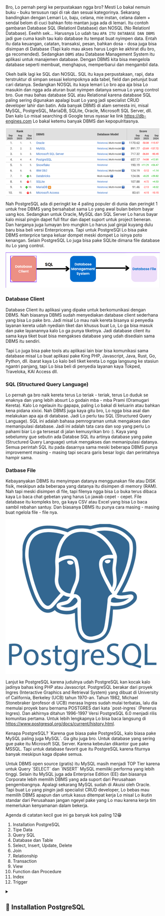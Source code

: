 Bro, Lo pernah pergi ke perpustakaan ngga bro? Mesti Lo bakal nemuin buku - buku tersusun rapi di rak dan sesuai kategorinya. Sekarang bandingkan dengan Lemari Lo, baju, celana, mie instan, celana dalem + sendal belom di cuci bahkan foto mantan juga ada di lemari. Itu contoh gambaran Database SQL (Relationl Database) dan NOSQL (No Relationl Database). Eeehh sek... Harusnya Lo udah tau `APA ITU DATABASE DAN DBMS` jadi gue cuma kasih tau kalo database itu tempat buat nyimpen data. Entah itu data keuangan, catatan, transaksi, pesan, bahkan dosa - dosa juga bisa disimpan di Database (Tapi kalo mau akses harus Login ke akhirat dlu bro, ga recomended). Sedangkan `DBMS` atau Database Management System itu aplikasi untuk manajemen database. Dengan DBMS kita bisa mengelola database seperti membuat, menghapus, memperbarui dan mengambil data.

Okeh balik lagi ke SQL dan NOSQL. SQL itu kaya perpustakaan, rapi, data terstruktur di simpan sesuai kelompoknya ada tabel, field dan petunjut buat cari datanya. Sedangkan NOSQL itu kaya lemari Lo bro apa aja bisa Lo masukin dan ngga ada aturan buat nyimpen datanya semua Lo yang control bro. Gue mau bahas database SQL atau Relational karena database SQL paling sering digunakan apalagi buat Lo yang jadi specialist CRUD developer lahir dan batin. Ada banyak DBMS di alam semesta ini, misal MySQL, PostgreSQL, MariaDB, SQLite, Oracle, Microsoft SQL Server, dll. Dan kalo Lo misal searching di Google terus nyasar ke link <a href="https://db-engines.com/en/ranking/relational+dbms" target="_blank">https://db-engines.com</a> Lo bakal ketemu banyak DBMS dan kepopulritasnya.

<img class="img-fluid" src="https://raw.githubusercontent.com/feri-irawansyah/docs/refs/heads/main/postgres-sql/assets/rangking.png" alt="postgres-sql/assets/rangking.png"/>

Nah PostgreSQL ada di peringkt ke 4 paling populer di dunia dan peringkt 1 untuk free DBMS yang bersahabat sama Lo yang awal bulan belom bayar uang kos. Sedangkan untuk Oracle, MySQL dan SQL Server Lo harus bayar kalo misal pingin dapet full fitur dan dapet suport untuk project beneran. Dan harganya juga lumayan bro mungkin Lo harus jual ginjal kuyang dulu baru bisa beli versi Enterpricenya. Tapi untuk PostgreSQl Lo bisa pake DBMS enterprice tanpa keluar dompet meski dompet Lo isinya poto kenangan. Selain PostgreSQL Lo juga bisa pake SQLite dimana file database itu Lo yang control.

<img class="img-fluid" src="https://raw.githubusercontent.com/feri-irawansyah/docs/refs/heads/main/postgres-sql/assets/cara-kerja.png" alt="postgres-sql/assets/cara-kerja.png"/>

### Database Client
Database Client itu aplikasi yang dipake untuk berkomunikasi dengan DBMS. Nah biasanya DBMS sudah menyediakan database client sederhana yang bisa Lo pake bro. Jadi misal Lo mau naik kereta bisanya si penyedia layanan kereta udah nyediain tiket dan khusus buat Lo, Lo ga bisa masuk dan pake layanannya kalo Lo ga punya tiketnya. Jadi database client itu sama kaya tiket buat bisa mengakses database yang udah disediain sama DBMS itu sendiri. 

Tapi Lo juga bisa pake tools atu aplikasi lain biar bisa komunikasi sama database misal Lo buat aplikasi pake King PHP, Javascript, Java, Rust, Go, Python, dll. ibarat kaya Lo kalo beli tiket kereta Lo ngga langsung ke stasiun ngantri panjang, tapi Lo bisa beli di penyedia layanan kaya Tokped, Traveloka, KAI Access dll.

### SQL (Structured Query Language)
Lo pernah ga bro naik kereta terus Lo teriak - teriak, terus Lo duduk se enaknya dan yang lebih absurt Lo godain mba - mba Prami (Oramugari Kereta). Kalo Lo ngelauin itu gapapa, paling Lo bakal di keluarin atau bahkan kena pidana xixixi. Nah DBMS juga kaya gitu bro, Lo ngga bisa asal dan melakukan apa aja di database. Jadi Lo perlu tau SQL (Structured Query Language). SQL ini adalah bahasa pemrograman untuk mengakses dan memanipulasi database. Jadi ini adalah tata cara dan sop yang perlu Lo pahami biar Lo ga tersesat di jalan kemusyrikan bro :). Kaya yang sebelumny gue sebutin ada Databse SQL itu artinya database yang pake (Structured Query Language) untuk mengakses dan memanipulasi datanya. Semua perintah SQL itu pada dasarnya sama meski beberapa DBMS punya improvement masing - masing tapi secara garis besar logic dan perintahnya hampir sama.

### Datbase File
Kebayanyakan DBMS itu menyimpan datanya menggunakan file atau DISK fisik, meskipun ada beberapa yang datanya itu disimpen di memory (RAM). Nah tapi meski disimpen di file, tapi filenya ngga bisa Lo buka terus dibaca kaya Lo baca chat gebetan yang harus Lo jawab cepet - cepet. File database itu kompleks bro, ga kaya CSV atau Excel yang bisa Lo baca sambil rebahan santuy. Dan biasanya DBMS itu punya cara masing - masing buat ngelola file - file nya.

<div class="row justify-content-start">
    <div class="col-md-2 col-12">
        <img class="img-fluid" src="https://raw.githubusercontent.com/feri-irawansyah/docs/refs/heads/main/postgres-sql/assets/postgresql.png" alt="postgres-sql/assets/1.png"/>
    </div>
    <div class="col-md-10 col-12">
       <p>Lanjut ke PostgreSQL karena judulnya udah PostgreSQL kan kocak kalo jadinya bahas king PHP atau Javascript. PostgreSQL berakar dari proyek Ingres (Interactive Graphics and Retrieval System) yang dibuat di University of California, Berkeley (UCB) tahun 1970-an. Tahun 1982, Michael Stonebraker (profesor di UCB) merasa Ingres sudah mulai terbatas, lalu dia memulai proyek baru bernama POSTGRES dari kata `post-ingres` (Penerus Ingres). Dan akhirnya ditahun 1996-1997 Versi PostgreSQL 6.0 menjadi rilis komunitas pertama. Untuk lebih lengkapnya Lo bisa baca langsung di <a href="https://www.postgresql.org/docs/current/history.html">https://www.postgresql.org/docs/current/history.html</a>. </p>
       <p>Kenapa PostgreSQL? `Karena gue biasa pake PostgreSQL, kalo biasa pake MySQL paling juga MySQL`. Ga gitu juga bro. Untuk database yang sering gue pake itu Microsoft SQL Server. Karena kebeulan dikantor gue pake MSSQL. Tapi untuk database favorit gue itu PostgreSQL karena fiturnya banyak meskipun kaga dipake semua.</p>
    </div>
</div>
<p>
Untuk DBMS open source (gratis) itu MySQL masih menjadi TOP Tier karena untuk Query `SELECT` dan `INSERT` MySQL memiliki performa yang lebih tinggi. Selain itu MySQL juga ada Enterprise Edition (EE) dan biasanya Corporate lebih memilih DBMS yang ada suport dari Perusahaan pengembangnya. Apalagi sekarang MySQL sudah di Akuisi oleh Oracle. Tapi buat Lo yang pingin jadi specialist CRUD developer, Lo bebas mau memilih DBMS apapun dan untuk kasus ditempat kerja Lo misal Lo ikutin standar dari Perusahaan jangan ngeyel pake yang Lo mau karena kerja tim memerlukan kenyamanan dalam bekerja.
</p>
<p>
Agenda di catatan kecil gue ini ga banyak kok paling 12😁
</p>

1. Installation PostgreSQL
2. Tipe Data
3. Query SQL
4. Database dan Table
5. Select, Insert, Update, Delete
6. Join
7. Relationship
8. Transaction
9. View
10. Function dan Procedure
11. Index
12. Trigger

<details>
<summary><h2>📌 Installation PostgreSQL</h2></summary>

Syarat yang harus dipenuhi buat install PostgreSQL itu OS dan Device bro. Lo coba buka link ini <a href="https://www.postgresql.org/download" target="_blank">https://www.postgresql.org/download/</a>

<img class="img-fluid" src="https://raw.githubusercontent.com/feri-irawansyah/docs/refs/heads/main/postgres-sql/assets/1.png" alt="postgres-sql/assets/os.png"/>

Ada Linux, MacOS, Windows, BSD, Solaris bebas Lo mau pake yang mana. Yang gue pake di catatan ini Windows 11. Untuk device ga usah gede - gede pake Laptop ram 4GB juga udah bisa bro.

<h4>🪡 Download PostgreSQL</h4>

Untuk link download Lo bisa ke link ini <a href="https://www.enterprisedb.com/downloads/postgres-postgresql-downloads" target="_blank">https://www.enterprisedb.com/downloads/postgres-postgresql-downloads</a> Atau dari halaman sebelumnya Lo klik icon Windows nanti bakal pergi ke halaman ini juga.

<img class="img-fluid" src="https://raw.githubusercontent.com/feri-irawansyah/docs/refs/heads/main/postgres-sql/assets/2.png" alt="postgres-sql/assets/download.png"/>

Nah Lo klick aja yang Windows x86-64 kalo windows Lo 86/64 bit. Kalo windows 11 kaya punya gue bisanya 64 jadi tinggal klik nanti terdownload yang penting pastikan ada koneksi internet buat downloadnya. Kalo ga ada bisa numpang Wifi tetangga. Kalo udah terdownload nanti ada muncul notifikasi dan di folder download Lo harusnya juga udah ada file installer PostgreSQLnya.

<img class="img-fluid" src="https://raw.githubusercontent.com/feri-irawansyah/docs/refs/heads/main/postgres-sql/assets/3.png" alt="postgres-sql/assets/file-postgres.png"/>


<h4>🪡 Setup Installasi PostgreSQL</h4>


</details>